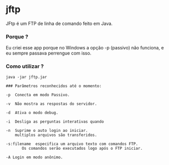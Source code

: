 # jftp
JFtp é um FTP de linha de comando feito em Java.

### Porque ?
Eu criei esse app porque no Windows a opção -p (passivo)
não funciona, e eu sempre passava perrengue com isso.

### Como utilizar ?
```
java -jar jftp.jar

### Parâmetros reconhecidos até o momento:

-p  Conecta em modo Passivo.

-v  Não mostra as respostas do servidor.

-d  Ativa o modo debug.

-i  Desliga as perguntas interativas quando

-n  Suprime o auto login ao iniciar.
    multiplos arquivos são transferidos.
       
-s:filename  especifica um arquivo texto com comandos FTP.
       Os comandos serão executados logo após o FTP iniciar.
       
-A Login em modo anônimo.
```
